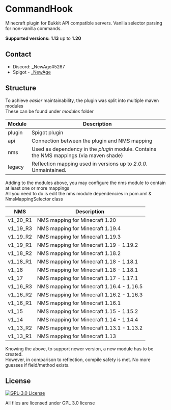 # CommandHook
Minecraft plugin for Bukkit API compatible servers. Vanilla selector parsing for non-vanilla commands.

**Supported versions:**
**1.13** up to **1.20**

## Contact
* Discord: _NewAge#5267
* Spigot - [_NewAge](https://www.spigotmc.org/members/_newage.106350/)

## Structure
To achieve _easier_ maintainability, the plugin was split into multiple maven modules <br/>
These can be found under _modules_ folder <br/>

| Module | Description                                                                            |
|--------|----------------------------------------------------------------------------------------|
| plugin | Spigot plugin                                                                          |
| api    | Connection between the plugin and NMS mapping                                          |
| nms    | Used as dependency in the _plugin_ module. Contains the NMS mappings (via maven shade) |
| legacy | Reflection mapping used in versions up to _2.0.0_. Unmaintained.                       |

Adding to the modules above, you may configure the nms module to contain at least one or more mappings <br/>
All you need to do is edit the nms module dependencies in pom.xml & NmsMappingSelector class

| NMS      | Description                               |
|----------|-------------------------------------------|
| v1_20_R1 | NMS mapping for Minecraft 1.20            |
| v1_19_R3 | NMS mapping for Minecraft 1.19.4          |
| v1_19_R2 | NMS mapping for Minecraft 1.19.3          |
| v1_19_R1 | NMS mapping for Minecraft 1.19   - 1.19.2 |
| v1_18_R2 | NMS mapping for Minecraft 1.18.2          |
| v1_18_R1 | NMS mapping for Minecraft 1.18   - 1.18.1 |
| v1_18    | NMS mapping for Minecraft 1.18   - 1.18.1 |
| v1_17    | NMS mapping for Minecraft 1.17   - 1.17.1 |
| v1_16_R3 | NMS mapping for Minecraft 1.16.4 - 1.16.5 |
| v1_16_R2 | NMS mapping for Minecraft 1.16.2 - 1.16.3 | 
| v1_16_R1 | NMS mapping for Minecraft 1.16.1          |
| v1_15    | NMS mapping for Minecraft 1.15   - 1.15.2 |
| v1_14    | NMS mapping for Minecraft 1.14   - 1.14.4 |
| v1_13_R2 | NMS mapping for Minecraft 1.13.1 - 1.13.2 |
| v1_13_R1 | NMS mapping for Minecraft 1.13            |

Knowing the above, to support newer version, a new module has to be created. <br/>
However, in comparison to reflection, compile safety is met. No more guesses if field/method exists.

## License
[![GPL-3.0 License](https://img.shields.io/github/license/NewAgeCZ/CommandHook?&logo=github)](LICENSE)

All files are licensed under GPL 3.0 license